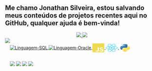 ## Me chamo Jonathan Silveira, estou salvando meus conteúdos de projetos recentes aqui no GitHub, qualquer ajuda é bem-vinda!

<div align="center">
  <a href="https://github.com/BonathanRJ">
  <img height="180" src="https://github-readme-stats.vercel.app/api?username=BonathanRJ&show_icons=true&theme=dracula&include_all_commits=true&count_private=true"/>
  <img height="180" src="https://github-readme-stats.vercel.app/api/top-langs/?username=rafaballerini&layout=compact&langs_count=7&theme=dracula"/>
</div>

 <img align="left" height="590em" src="https://raw.githubusercontent.com/gist/BonathanRJ/a9b83d6142c3311cd2d5b0709770c256/raw/40cc9e3a44671940a8b19c926d46dc01db3417ae/githubcard.svg"/>

<div style="display: inline_block"><br>
  <img align="center" alt="Linguagem-SQL" height="30" width="40" src="https://cdn.jsdelivr.net/gh/devicons/devicon/icons/microsoftsqlserver/microsoftsqlserver-plain-wordmark.svg">
   <img align="center" alt="Linguagem-Oracle" height="30" width="40" src="https://cdn.jsdelivr.net/gh/devicons/devicon/icons/oracle/oracle-original.svg">
  <img align="center" alt="Linguagem-Js" height="30" width="40" src="https://raw.githubusercontent.com/devicons/devicon/master/icons/javascript/javascript-plain.svg">
  <img align="center" alt="Linguagem-React" height="30" width="40" src="https://raw.githubusercontent.com/devicons/devicon/master/icons/react/react-original.svg">
  <img align="center" alt="Linguagem-Python" height="30" width="40" src="https://raw.githubusercontent.com/devicons/devicon/master/icons/python/python-original.svg">
</div>

##

<div> 
  <a href = "mailto:jonathanbdasilveira@gmail.com"><img src="https://img.shields.io/badge/-Gmail-%23333?style=for-the-badge&logo=gmail&logoColor=white" target="_blank"></a>
  <a href="https://www.linkedin.com/in/jonathan-barbosa1/" target="_blank"><img src="https://img.shields.io/badge/-LinkedIn-%230077B5?style=for-the-badge&logo=linkedin&logoColor=white" target="_blank"></a> 
  <a href="https://www.instagram.com/BonathanRJ" target="_blank"><img src="https://img.shields.io/badge/-Instagram-%23E4405F?style=for-the-badge&logo=instagram&logoColor=white" target="_blank"></a>
 <a href="https://img.shields.io/badge/Bonathan#4089?style=for-the-badge&logo=discord&logoColor=white" target="_blank"><img src="https://img.shields.io/badge/Discord-7289DA?style=for-the-badge&logo=discord&logoColor=white" target="_blank"></a> 

</div>
